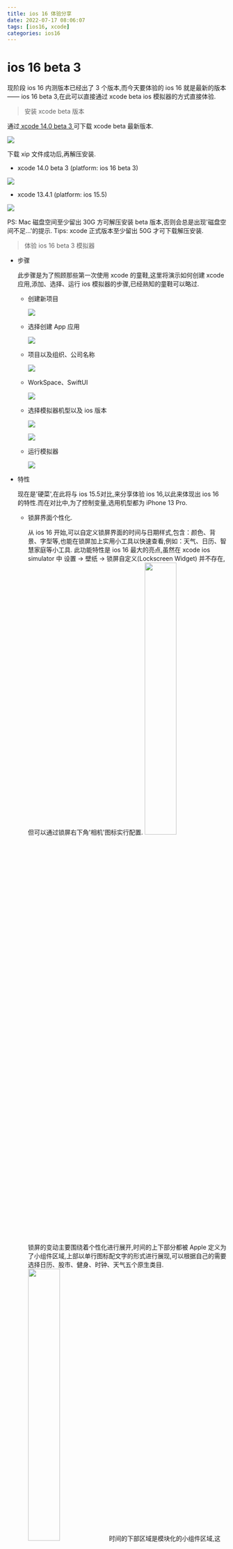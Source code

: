 ```yaml
---
title: ios 16 体验分享
date: 2022-07-17 08:06:07
tags: [ios16, xcode]
categories: ios16
---
```

# ios 16 beta 3

现阶段 ios 16 内测版本已经出了 3 个版本,而今天要体验的 ios 16 就是最新的版本 —— ios 16 beta 3,在此可以直接通过 xcode beta ios 模拟器的方式直接体验.

> 安装 xcode beta 版本

通过<a href='https://developer.apple.com/cn/xcode/resources/'> xcode 14.0 beta 3 </a>可下载 xcode beta 最新版本.

![](https://image.white-than-wood.zone/ios16/download.png)

下载 xip 文件成功后,再解压安装.

- xcode 14.0 beta 3 (platform: ios 16 beta 3)

![](https://image.white-than-wood.zone/ios16/xcodeBeta.png)

- xcode 13.4.1 (platform: ios 15.5)

![](https://image.white-than-wood.zone/ios16/xcodePublic.png)

PS: Mac 磁盘空间至少留出 30G 方可解压安装 beta 版本,否则会总是出现'磁盘空间不足...'的提示.
Tips: xcode 正式版本至少留出 50G 才可下载解压安装.

> 体验 ios 16 beta 3 模拟器

- 步骤

  此步骤是为了照顾那些第一次使用 xcode 的童鞋,这里将演示如何创建 xcode 应用,添加、选择、运行 ios 模拟器的步骤,已经熟知的童鞋可以略过.

  - 创建新项目

    ![](https://image.white-than-wood.zone/ios16/xcodeBetaCreate.png)

  - 选择创建 App 应用

    ![](https://image.white-than-wood.zone/ios16/xcodeBetaChooseApp.png)

  - 项目以及组织、公司名称

    ![](https://image.white-than-wood.zone/ios16/xcodeBetaProduct.png)

  - WorkSpace、SwiftUI

    ![](https://image.white-than-wood.zone/ios16/xcodeBetaWorkSpace.png)

  - 选择模拟器机型以及 ios 版本

    ![](https://image.white-than-wood.zone/ios16/xcodeBetaDevice.png)

    ![](https://image.white-than-wood.zone/ios16/xcodeBetaOS.png)

  - 运行模拟器

    ![](https://image.white-than-wood.zone/ios16/xcodeBetaRun.png)

- 特性

  现在是'硬菜',在此将与 ios 15.5对比,来分享体验 ios 16,以此来体现出 ios 16 的特性.而在对比中,为了控制变量,选用机型都为 iPhone 13 Pro.

  - 锁屏界面个性化.

    从 ios 16 开始,可以自定义锁屏界面的时间与日期样式,包含：颜色、背景、字型等,也能在锁屏加上实用小工具以快速查看,例如：天气、日历、智慧家庭等小工具. 此功能特性是 ios 16 最大的亮点,虽然在 xcode ios simulator 中 设置 -> 壁纸 -> 锁屏自定义(Lockscreen Widget) 并不存在,但可以通过锁屏右下角'相机'图标实行配置.
    <img src='https://image.white-than-wood.zone/ios16/lockscreens/changes.png' style='width: 40%'/>
    锁屏的变动主要围绕着个性化进行展开,时间的上下部分都被 Apple 定义为了小组件区域,上部以单行图标配文字的形式进行展现,可以根据自己的需要选择日历、股市、健身、时钟、天气五个原生类目.
    <img src='https://image.white-than-wood.zone/ios16/lockscreens/changes_1.png' style='width: 40%'/>
    时间的下部区域是模块化的小组件区域,这个区域内的小组件包含了股市、家庭、健身、日历、时钟、提醒事项、天气、电池八个原生类目.和顶部小组件不同的是,这里的组件样式更加丰富,设计感更强,大小选择也更加多样化,可以根据自己的喜好进行随意搭配.值得一提的是,锁屏的小组件 Apple 已将相关权限开放给开发者,如果 App 进行适配,后续将可以在锁屏中看到更多精彩的内容.
    <img src='https://image.white-than-wood.zone/ios16/lockscreens/changes_2.png' style='width: 40%'/>
    中间时间部分,Apple 不仅调整了占位大小,还提供了阿拉伯数字、阿拉伯印度文、天城文三种文字,每种文字包含了 6 种不同的设计.针对色彩部分,可以在最下方选择背景适配色彩,也可以选择纯白色.
    <div style='display:flex;flex-flow: row nowrap;'>
     <img src='https://image.white-than-wood.zone/ios16/lockscreens/changes_3.png' />
     <img src='https://image.white-than-wood.zone/ios16/lockscreens/changes_3_1.png' />
     <img src='https://image.white-than-wood.zone/ios16/lockscreens/changes_3_2.png' />
    </div>
    在 ios 16 中,可以将自己的锁屏以及桌面与专注模式进行关联,在开启不同专注模式的同时,锁屏和桌面会自动切换到自己先前设定的方案中.在不同的环境下你可能需要接受到信息不一样,例如在家需要看智能设备的状态,在工作的时候需要看日程计划,在摄影的时候需要关心日出日落.在小组件不同的同时,也可以换一张不同的壁纸,换个壁纸也换一个心情.当然在 xcode ios simulator 模拟器中现阶段是不能添加新的壁纸,也不存在'专注模式',进而没有办法体验.
    <div style='display:flex;flex-flow: row nowrap;margin-bottom: 28px;'>
     <img src='https://image.white-than-wood.zone/ios16/lockscreens/changes_5.png'/>
     <img src='https://image.white-than-wood.zone/ios16/lockscreens/changes_7.png'/>
    </div>

    ios 15.5 中并不能自定义锁屏,也不能自定义添加实用小工具,更不能通过锁屏右下角'相机'图标实行配置.
    <img src='https://image.white-than-wood.zone/ios16/lockscreens/changes_old.png' style='width: 40%'/>

  - 相册隐私加锁.

    ios 16 在相册中'已隐藏'和'最近删除'选项中,已经支持加锁,增强用户对于相册中图片安全性的保护.
    <div style='display:flex;flex-flow: row nowrap;'>
     <img src='https://image.white-than-wood.zone/ios16/albums/ios16Albums.png' />
     <img src='https://image.white-than-wood.zone/ios16/albums/ios16AlbumsHidden.png' />
    </div>
    ios 15.5 在相册中'已隐藏'和'最近删除'选项中,并没有加锁.

    <div style='display:flex;flex-flow: row nowrap;margin-bottom: 28px;'>
     <img src='https://image.white-than-wood.zone/ios16/albums/ios155Albums.png' />
     <img src='https://image.white-than-wood.zone/ios16/albums/ios155AlbumsHidden.png' />
    </div>

  - 主界面底部页面改进.

    ios 16 在界面底部显示 banner 位置的'点'替换为新的 Spotlight 搜索气泡,在桌面直接向下滑动即可打开. 与页面点一样,可以在搜索气泡上向左或向右滑动,以加快滚动浏览其他主屏幕页面. Spotlight 支持搜索系统和应用内的文本、照片、文件等,还能进行单位、货币换算,当 iPhone 接入网络后,可以直接用关键字搜索网页.

    <img src='https://image.white-than-wood.zone/ios16/views/ios16view.png' style='width: 40%'/>

    ios 15.5 在界面底部显示 banner 位置的'点'还是原来的功能,向左或向右滑动,以加快滚动浏览其他主屏幕页面.

    <img src='https://image.white-than-wood.zone/ios16/views/ios155view.png' style='width: 40%'/>

  - 短信息支持撤回以及二次编辑.

    ios 16 在短信息方面也做了升级,短信息支持撤回以及二次编辑发送.

    <img src='https://image.white-than-wood.zone/ios16/message/ios16message.png' style='width: 40%'/>

    ios 15.5 在短信息方面并不支持上述新功能.

    <img src='https://image.white-than-wood.zone/ios16/message/ios155message.png' style='width: 40%'/>

  - 键盘方言方面追加了选项.

    ios 16 在键盘方面针对拼音输入追加了四川话的选项.

    <img src='https://image.white-than-wood.zone/ios16/keyboard/ios16keyBoard.png' style='width: 40%'/>

    ios 15.5 在键盘方面则不存在此选项.

    <img src='https://image.white-than-wood.zone/ios16/keyboard/ios155keyBoard.png' style='width: 40%'/>

  - 锁屏通知底部显示.

    由于 ios 16 在锁屏个性化上的重大改进(自定义锁屏界面、锁屏中上部设置实用小工具),导致锁屏通知底部显示.

    <div style='display:flex;flex-flow: row nowrap;margin-bottom: 28px;'>
     <img src='https://image.white-than-wood.zone/ios16/notice/notice.png' />
     <img src='https://image.white-than-wood.zone/ios16/notice/notice_2.png' />
    </div>

    ios 15.5 锁屏通知仍然是屏幕中上部显示.

    <div style='display:flex;flex-flow: row nowrap;margin-bottom: 28px;'>
     <img src='https://image.white-than-wood.zone/ios16/notice/notice_3.png' />
     <img src='https://image.white-than-wood.zone/ios16/notice/notice_1.png' />
    </div>

  - 健康App 用药提醒

    ios 16 对于有日常药物服用需求的用户,可以在「健康」>「 浏览」>「用药」中设置并管理自己日常药物.设定好药品和服用时间后,ios 可以按时提示你去服用药物,并记录服药记录.此外,还支持一键导出自己的药品清单,方便购买时使用.

    <div style='display:flex;flex-flow: row nowrap;margin-bottom: 28px;'>
     <img src='https://image.white-than-wood.zone/ios16/medicine/medicine.png' />
     <img src='https://image.white-than-wood.zone/ios16/medicine/medicine_1.png' />
    </div>

    ios 15.5 健康App 则不存在用药提醒这个功能.

    <img src='https://image.white-than-wood.zone/ios16/medicine/medicine_old.png' style='width: 40%'/>

  - 兼容设备列表.

    ios 16 已不再支持 iPhone 6S、6SPlus、7、7Plus、SE一代机型.

    ![](https://image.white-than-wood.zone/ios16/device/deviceAdapter.png)

- 憾事

  比较遗憾的是,ios 16 有很多做了比较大改动的新功能特性,在 xcode ios simulator 模拟器上面体验不到,下面就来例举一下.

  PS: 以下所有新功能特性,都是经过网上多渠道查询得论,未作实机验证.

  - 锁屏界面个性化.

    新的壁纸类型包含人物、照片、随机、Emoji、天气、天文、颜色八个主题.其中,选择人物主题时,系统会自动检测照片中前景部分,将前景放置在组件和时间的前方,整体融合效果非常好.但在 xcode ios simulator 模拟器上现阶段是不能添加新的壁纸,且不能对壁纸实行个性化设置,如果对图片实行设置壁纸会出现莫名bug: 壁纸并没有设置,且呈为全黑.
    <div style='display:flex;flex-flow: column nowrap;'>
     <img src='https://image.white-than-wood.zone/ios16/lockscreens/changes_ios_3.png' style='width: 80%'/>
     <div style='display:flex;flex-flow: row nowrap;width: 80%;margin: 0 auto;'>
      ![](https://image.white-than-wood.zone/ios16/lockscreens/changes_ios_1.png)
      ![](https://image.white-than-wood.zone/ios16/lockscreens/changes_ios_2.png)
     </div>
    </div>
    天气和天文这两种动态壁纸,则会根据你的定位和时间,实时变化锁屏的内容.说到这里,就不得不让人联想到这些锁屏和 AOD(全天候显示)的联系.自 iPhone 13 加入了 LTPO 的显示屏,支持显示刷新率在 10Hz 和 120Hz 之间动态调整.此外,近日在解析 ios 16 代码时发现了有关 AOD 相关的字段,显示 iPhone 14 Pro 和 iPhone 14 Pro Max 可能配备该功能.当然在 xcode ios simulator 模拟器上现阶段是不能添加新的壁纸,更无法设置动态壁纸,设置壁纸也会出现莫名bug,也无法通过内置搜索进行查询,进而无法实行设置.
    ![](https://image.white-than-wood.zone/ios16/lockscreens/changes_ios.png)

  - 强大的专注模式.

    除了上面所提及的,专注模式与锁屏进行联动,实现锁屏壁纸和小组件的自动切换,它也可以同时定义解锁后显示某一页主屏,并切换 Apple Watch 的表盘,在 xcode ios simulator 模拟器中是不存在 'sspal' 或者 '专注模式' 的,进而也无法实行体验.
    ![](https://image.white-than-wood.zone/ios16/sspal/sspal_1.png)
    还提供了一项专注模式过滤条件.在这里可以针对日历、信息、浏览器、低电量模式、深色模式进行更加细致的设定.例如,当相应的专注模式开启时,日历会会被筛选,其余的日历无法查看,系统会自动开启等等.这样一来,专注模式的功能变得更加自动化、更加个性化.相信在以后的更新中,专注模式应该可以做到更多的事情.
    ![](https://image.white-than-wood.zone/ios16/sspal/sspal_2.png)

  - 地图多途经点路线规划

    新版地图追加一项基础,但是又比较实用的功能多途经点路线规划,用户可以通过路线页面,追加自己需要到达的地点,实现途经点导航.目前该功能已在 11 个国家上线,国内上线时间未知.

     <img src='https://image.white-than-wood.zone/ios16/maps/maps.png'/>

    而在xcode ios simulator 模拟器上则是这番场景,GPS导航打开无法规划路线,坐标显示也是错误的.

    <img src='https://image.white-than-wood.zone/ios16/maps/ios16Maps.png' style='width: 40%'/>

  - 视频中的实况文本

    iOS 15 Apple 为我们带来了实况文本的功能,让我们可以找相册、相机、输入的时候快速提取到图像的文字信息,而在 iOS 16 中，Apple 再次加强了实况文本的功能,在任意包含文字的画面暂停视频,即可执行拷贝、翻译、查询、共享等操作,并且适用于照片、快速查看、Safari 和其他应用程序多种场景.

    <div style='display:flex;flex-flow: row nowrap;margin-bottom: 28px;align-items: center;'>
     <img src='https://image.white-than-wood.zone/ios16/videos/iosVideos.png' />
     <img src='https://image.white-than-wood.zone/ios16/videos/iosPictures.png' />
    </div>

    而在xcode ios simulator 模拟器上则是无法提取任何的内容,视频实况文本功能是没有加上的.

    <img src='https://image.white-than-wood.zone/ios16/videos/videos.png' style='width: 40%'/>

  - 照片支持快速抠图

    在回顾 iOS 15 推出的看图查询 (Visual Lookup) 功能的时候,Apple 还向我们介绍了借助 CoreML 和神经网络引擎实现的全新的抠图功能.只要在照片上长按,可以快速抠出图片的前景部分,这个功能不仅适用于现实拍摄的照片,虚拟的动画也同样适用.将抠下来的图片按住不放,可以直接切换后台发送到即时通讯应用中.（经测试 iPhone 上 iMessage、Line 等均支持,iOS 微信暂不支持、iPadOS 微信支持）.

    <img src='https://image.white-than-wood.zone/ios16/pictures/ios16Pictures.png'/>

    而在xcode ios simulator 模拟器上则是无法实行对百度下载的人像抠图功能,长按没有反应,是不存在全新的抠图功能的.

    <img src='https://image.white-than-wood.zone/ios16/pictures/pictures.png' style='width: 40%'/>

- 技术特性以及问题

  - ios 16 为了帮助使每行的长度在视觉上保持平衡,其中 TextKit,尤其是 TextKit 2,大大改进了换行算法,对于那些想要保持与 ios 15 相同外观以及追求'UI像素完美'的开发者可要注意哦~

    <img src='https://image.white-than-wood.zone/ios16/textview/ios15_5.png'/>
    <img src='https://image.white-than-wood.zone/ios16/textview/ios15_4.png' style="width:100%;"/>
  
    从上面的图中可以看出,换行算法的修改还是很大的,为了始终保持 TextKit 2 两侧的间隙相同/平衡,苹果工程师舍弃了一些外观包袱和'UI像素完美'的标准.

    - 解决方案: 

      对于那些势必保持相同外观与追求'UI像素完美'的开发者来说,苹果的开发者论坛给出了一些可实行的方案,可以尝试一下.

      <img src='https://image.white-than-wood.zone/ios16/textview/resolve.png' style="width:100%;"/>
  
    - 调用绘制图形 OpenGL API 崩溃

      根据苹果开发者论坛 <a href='https://developer.apple.com/forums/thread/707644'>OpenGL crashes (iOS 16)</a>,当在 ios 16 beta simulator 模拟器中调用 presentRenderBuffer 时,OpenGL 崩溃,在 iOS 15 或更低版本运行正常.

      - 解决方案:
      
        根据苹果的开发者论坛中某开发者所给的回复,已经在 ios 16 beta 3 中进行了修复.也就证明了 beta 3 之前的 ios 16 beta 版本都有调用 OpenGL presentRenderBuffer 以及 EXC_BAD_ACCESS 会出现崩溃的情况,开发小伙伴们注意了哦~

        <img src='https://image.white-than-wood.zone/ios16/crashed/openGL.png' style="width:100%;"/>
  
        Tips: 此回复并没有得到确认,可能还是需要实践验证一下是否可行.
  
    - Lockscreen Widget(锁屏小工具) 支持 ios 15

      有没有一种可能,在现有的 Widget Bundle 中添加 Lock Screen Widget 并仍然支持 ios 15,怎么做可以实现呢?
      答案是: 根据苹果开发者论坛和 stackoverflow 可知,上述代码应该是有效的,但也亟需实践验证可行性.
  
      ```javascript
       struct SomeWidgetBundle: WidgetBundle {
         @WidgetBundleBuilder
         var body: some Widget {
             AlwaysAvailableWidget()
             LockScreenWidget()
         }
       }

       struct LockScreenWidget: Widget {
         var body: some WidgetConfiguration {
           if #available(iOSApplicationExtension 16.0, *) {
             return StaticConfiguration(
               kind: "some.kind",
               provider: LockScreenWidgetTimelineProvider()
             ) { provider in
               Text("Some view")
             }
             .configurationDisplayName("Some display name")
             .description("Some description")
             .supportedFamilies([.accessoryCircular])
           } else {
             return EmptyWidgetConfiguration()
           }
         }
      } 
      ```
  
# 总结

  总得来说,ios 16 对于用户的安全性、便捷性、个性化和使用体感做的更加细致入微了,苹果在逐步将 iPhone 做的更加向纵深方向发展,而在横向创新领域,则并没有看到任何的扩展化,可能苹果是想现阶段在此 iPhone 的现功能基础上进行维护和深耕吧.
